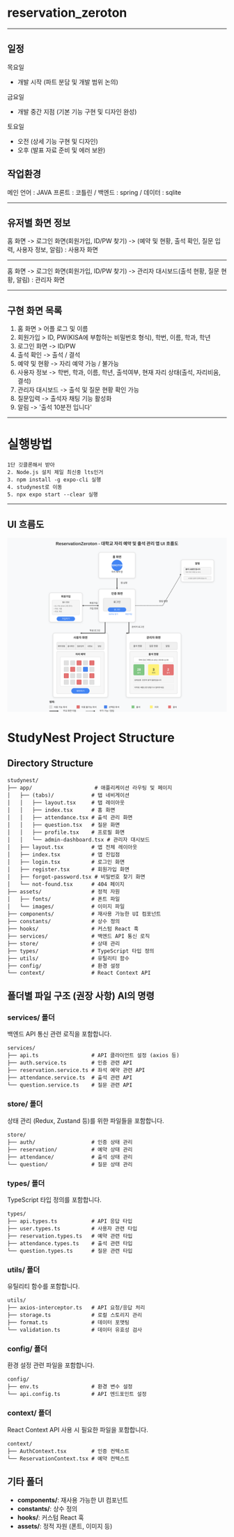 # reservation_zeroton
---------------------------------------------------------------------------
일정
---------------------------------------------------------------------------
목요일 
- 개발 시작 (파트 분담 및 개발 범위 논의)

금요일 
- 개발 중간 지점 (기본 기능 구현 및 디자인 완성)

토요일 
- 오전 (상세 기능 구현 및 디자인)
- 오후 (발표 자료 준비 및 에러 보완)

작업환경
---------------------------------------------------------------------------
메인 언어 : JAVA
프론트 : 코틀린 /
백엔드 : spring /
데이터 : sqlite

---------------------------------------------------------------------------
유저별 화면 정보
---------------------------------------------------------------------------

홈 화면 -> 로그인 화면(회원가입, ID/PW 찾기) -> (예약 및 현황, 출석 확인, 질문 입력, 사용자 정보, 알림) : 사용자 화면

-------------------------------------------------------------------------------------------------------------
홈 화면 -> 로그인 화면(회원가입, ID/PW 찾기) -> 관리자 대시보드(출석 현황, 질문 현황, 알림)             : 관리자 화면

---------------------------------------------------------------------------
구현 화면 목록
---------------------------------------------------------------------------

1. 홈 화면 > 어플 로그 및 이름
2. 회원가입 > ID, PW(KISA에 부합하는 비밀번호 형식), 학번, 이름, 학과, 학년
3. 로그인 화면 -> ID/PW
4. 출석 확인 -> 출석 / 결석
5. 예약 및 현황 -> 자리 예약 가능 / 불가능
6. 사용자 정보 -> 학번, 학과, 이름, 학년, 출석여부, 현재 자리 상태(출석, 자리비움, 결석)
7. 관리자 대시보드 -> 출석 및 질문 현황 확인 가능
8. 질문입력 -> 출석자 채팅 기능 활성화
9. 알림 -> '출석 10분전 입니다'
---------------------------------------------------------------------------
# 실행방법
```
1단 깃클론해서 받아
2. Node.js 설치 제일 최신중 lts인거
3. npm install -g expo-cli 실행
4. studynest로 이동
5. npx expo start --clear 실행
```
---------------------------------------------------------------------------
## UI 흐름도
![ReservationZeroton UI 흐름도](images/reservation-zeroton-improved-flow.svg)

# StudyNest Project Structure

## Directory Structure

```
studynest/
├── app/                    # 애플리케이션 라우팅 및 페이지
│   ├── (tabs)/            # 탭 네비게이션
│   │   ├── layout.tsx     # 탭 레이아웃
│   │   ├── index.tsx      # 홈 화면
│   │   ├── attendance.tsx # 출석 관리 화면
│   │   ├── question.tsx   # 질문 화면
│   │   ├── profile.tsx    # 프로필 화면
│   │   └── admin-dashboard.tsx # 관리자 대시보드
│   ├── layout.tsx         # 앱 전체 레이아웃
│   ├── index.tsx          # 앱 진입점
│   ├── login.tsx          # 로그인 화면
│   ├── register.tsx       # 회원가입 화면
│   ├── forgot-password.tsx # 비밀번호 찾기 화면
│   └── not-found.tsx      # 404 페이지
├── assets/                # 정적 자원
│   ├── fonts/             # 폰트 파일
│   └── images/            # 이미지 파일
├── components/            # 재사용 가능한 UI 컴포넌트
├── constants/             # 상수 정의
├── hooks/                 # 커스텀 React 훅
├── services/              # 백엔드 API 통신 로직
├── store/                 # 상태 관리
├── types/                 # TypeScript 타입 정의
├── utils/                 # 유틸리티 함수
├── config/                # 환경 설정
└── context/               # React Context API
```

## 폴더별 파일 구조 (권장 사항) AI의 명령

### services/ 폴더
백엔드 API 통신 관련 로직을 포함합니다.

```
services/
├── api.ts                 # API 클라이언트 설정 (axios 등)
├── auth.service.ts        # 인증 관련 API
├── reservation.service.ts # 좌석 예약 관련 API
├── attendance.service.ts  # 출석 관련 API
└── question.service.ts    # 질문 관련 API
```

### store/ 폴더
상태 관리 (Redux, Zustand 등)를 위한 파일들을 포함합니다.

```
store/
├── auth/                  # 인증 상태 관리
├── reservation/           # 예약 상태 관리
├── attendance/            # 출석 상태 관리
└── question/              # 질문 상태 관리
```

### types/ 폴더
TypeScript 타입 정의를 포함합니다.

```
types/
├── api.types.ts           # API 응답 타입
├── user.types.ts          # 사용자 관련 타입
├── reservation.types.ts   # 예약 관련 타입
├── attendance.types.ts    # 출석 관련 타입
└── question.types.ts      # 질문 관련 타입
```

### utils/ 폴더
유틸리티 함수를 포함합니다.

```
utils/
├── axios-interceptor.ts   # API 요청/응답 처리
├── storage.ts             # 로컬 스토리지 관리
├── format.ts              # 데이터 포맷팅
└── validation.ts          # 데이터 유효성 검사
```

### config/ 폴더
환경 설정 관련 파일을 포함합니다.

```
config/
├── env.ts                 # 환경 변수 설정
└── api.config.ts          # API 엔드포인트 설정
```

### context/ 폴더
React Context API 사용 시 필요한 파일을 포함합니다.

```
context/
├── AuthContext.tsx        # 인증 컨텍스트
└── ReservationContext.tsx # 예약 컨텍스트
```

## 기타 폴더
- **components/**: 재사용 가능한 UI 컴포넌트
- **constants/**: 상수 정의
- **hooks/**: 커스텀 React 훅
- **assets/**: 정적 자원 (폰트, 이미지 등)